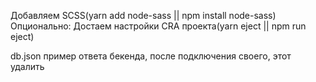  Добавляем SCSS(yarn add node-sass || npm install node-sass)
 Опционально: Достаем настройки CRA проекта(yarn eject || npm run eject)

db.json пример ответа бекенда, после подключения своего, этот удалить